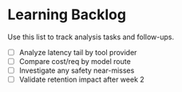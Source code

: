 # Learning Backlog
Use this list to track analysis tasks and follow-ups.
- [ ] Analyze latency tail by tool provider
- [ ] Compare cost/req by model route
- [ ] Investigate any safety near-misses
- [ ] Validate retention impact after week 2
